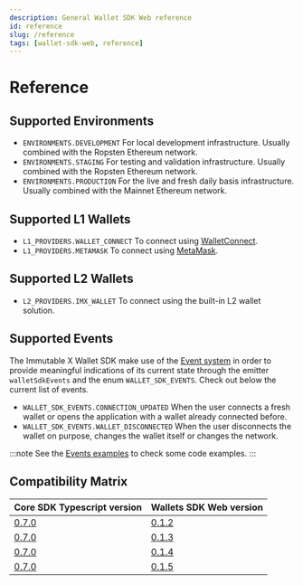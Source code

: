 ```yaml
---
description: General Wallet SDK Web reference
id: reference
slug: /reference
tags: [wallet-sdk-web, reference]
---
```


# Reference

## Supported Environments

- `ENVIRONMENTS.DEVELOPMENT` For local development infrastructure. Usually combined with the Ropsten Ethereum network.
- `ENVIRONMENTS.STAGING` For testing and validation infrastructure. Usually combined with the Ropsten Ethereum
  network.
- `ENVIRONMENTS.PRODUCTION` For the live and fresh daily basis infrastructure. Usually combined with the Mainnet
  Ethereum network.

## Supported L1 Wallets

- `L1_PROVIDERS.WALLET_CONNECT` To connect using [WalletConnect](https://docs.walletconnect.com).
- `L1_PROVIDERS.METAMASK` To connect using [MetaMask](https://docs.metamask.io/guide).

## Supported L2 Wallets

- `L2_PROVIDERS.IMX_WALLET` To connect using the built-in L2 wallet solution.

## Supported Events

The Immutable X Wallet SDK make use of the [Event system](https://developer.mozilla.org/en-US/docs/Learn/JavaScript/Building_blocks/Events) in order to provide meaningful indications of its current state through the emitter `walletSdkEvents` and the enum `WALLET_SDK_EVENTS`. Check out below the current list of events.

- `WALLET_SDK_EVENTS.CONNECTION_UPDATED` When the user connects a fresh wallet or opens the application with a wallet already connected before.
- `WALLET_SDK_EVENTS.WALLET_DISCONNECTED` When the user disconnects the wallet on purpose, changes the wallet itself or changes the network.

:::note
See the [Events examples](/sdk-docs/wallet-sdk-web/code-examples#events) to check some code examples.
:::

## Compatibility Matrix

| Core SDK Typescript version                                    | Wallets SDK Web version                                                                |
| -------------------------------------------------------------- | -------------------------------------------------------------------------------------- |
| [0.7.0](https://www.npmjs.com/package/@imtbl/core-sdk/v/0.7.0) | [0.1.2](https://www.npmjs.com/package/@imtbl/imx-wallet-sdk-web/v/0.1.2)               |
| [0.7.0](https://www.npmjs.com/package/@imtbl/core-sdk/v/0.7.0) | [0.1.3](https://www.npmjs.com/package/@imtbl/imx-wallet-sdk-web/v/0.1.3)               |
| [0.7.0](https://www.npmjs.com/package/@imtbl/core-sdk/v/0.7.0) | [0.1.4](https://www.npmjs.com/package/@imtbl/imx-wallet-sdk-web/v/0.1.4)               |
| [0.7.0](https://www.npmjs.com/package/@imtbl/core-sdk/v/0.7.0) | [0.1.5](https://www.npmjs.com/package/@imtbl/imx-wallet-sdk-web/v/0.1.5)               |
